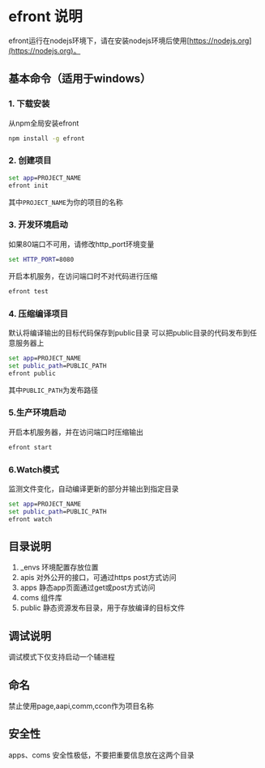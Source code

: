 # efront 说明

efront运行在nodejs环境下，请在安装nodejs环境后使用[https://nodejs.org](https://nodejs.org)。

## 基本命令（适用于windows）

###    1. 下载安装

从npm全局安装efront

```bat
npm install -g efront
```

###    2. 创建项目

```bat
set app=PROJECT_NAME
efront init
```
其中`PROJECT_NAME`为你的项目的名称

###    3. 开发环境启动

如果80端口不可用，请修改http_port环境变量

```bat
set HTTP_PORT=8080
```
开启本机服务，在访问端口时不对代码进行压缩

```bat
efront test
```

###    4. 压缩编译项目
默认将编译输出的目标代码保存到public目录
可以把public目录的代码发布到任意服务器上
```bat
set app=PROJECT_NAME
set public_path=PUBLIC_PATH
efront public
```
其中`PUBLIC_PATH`为发布路径

###    5.生产环境启动
开启本机服务器，并在访问端口时压缩输出
```bat
efront start
```

###    6.Watch模式
监测文件变化，自动编译更新的部分并输出到指定目录
```bat
set app=PROJECT_NAME
set public_path=PUBLIC_PATH
efront watch
```

## 目录说明

01. _envs 环境配置存放位置
02. apis 对外公开的接口，可通过https post方式访问
03. apps 静态app页面通过get或post方式访问
04. coms 组件库
05. public 静态资源发布目录，用于存放编译的目标文件

## 调试说明
调试模式下仅支持启动一个辅进程

## 命名
禁止使用page,aapi,comm,ccon作为项目名称

## 安全性
apps、coms 安全性极低，不要把重要信息放在这两个目录